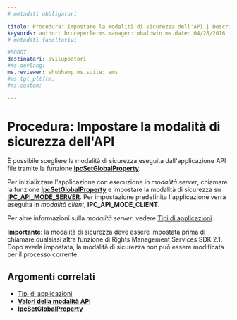 ```yaml
---
# metadati obbligatori

titolo: Procedura: Impostare la modalità di sicurezza dell'API | Descrizione di Azure RMS: scegliere la modalità di sicurezza eseguita dall'applicazione API file.
keywords: author: bruceperlerms manager: mbaldwin ms.date: 04/28/2016 ms.topic: article ms.prod: azure ms.service: rights-management ms.technology: techgroup-identity ms.assetid: 3B088F14-81C5-4C78-8DED-F5F153353EE0
# metadati facoltativi

#ROBOT:
destinatari: sviluppatori
#ms.devlang:
ms.reviewer: shubhamp ms.suite: ems
#ms.tgt_pltfrm:
#ms.custom:

---
```


# Procedura: Impostare la modalità di sicurezza dell'API

È possibile scegliere la modalità di sicurezza eseguita dall'applicazione API file tramite la funzione [**IpcSetGlobalProperty**](/rights-management/sdk/2.1/api/win/functions#msipc_ipcsetglobalproperty).

Per inizializzare l'applicazione con esecuzione in *modalità server*, chiamare la funzione [**IpcSetGlobalProperty**](/rights-management/sdk/2.1/api/win/functions#msipc_ipcsetglobalproperty) e impostare la modalità di sicurezza su [**IPC\_API\_MODE\_SERVER**](/rights-management/sdk/2.1/api/win/api%20mode%20values#msipc_api_mode_values_IPC_API_MODE_SERVER). Per impostazione predefinita l'applicazione verrà eseguita in *modalità client*, **IPC\_API\_MODE\_CLIENT**.

Per altre informazioni sulla *modalità server*, vedere [Tipi di applicazioni](application-types.md).

**Importante**: la modalità di sicurezza deve essere impostata prima di chiamare qualsiasi altra funzione di Rights Management Services SDK 2.1. Dopo averla impostata, la modalità di sicurezza non può essere modificata per il processo corrente.

## Argomenti correlati

* [Tipi di applicazioni](application-types.md)
* [**Valori della modalità API**](/rights-management/sdk/2.1/api/win/api%20mode%20values#msipc_api_mode_values_IPC_API_MODE_SERVER)
* [**IpcSetGlobalProperty**](/rights-management/sdk/2.1/api/win/functions#msipc_ipcsetglobalproperty)
 

 


<!--HONumber=Jun16_HO2-->


